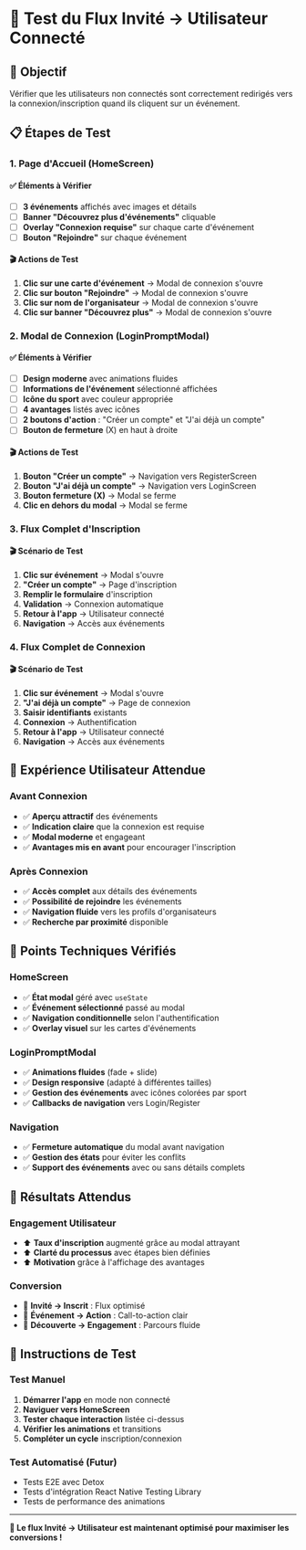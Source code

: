 # 🧪 Test du Flux Invité → Utilisateur Connecté

## 🎯 Objectif
Vérifier que les utilisateurs non connectés sont correctement redirigés vers la connexion/inscription quand ils cliquent sur un événement.

## 📋 Étapes de Test

### 1. **Page d'Accueil (HomeScreen)**

#### ✅ Éléments à Vérifier
- [ ] **3 événements** affichés avec images et détails
- [ ] **Banner "Découvrez plus d'événements"** cliquable
- [ ] **Overlay "Connexion requise"** sur chaque carte d'événement
- [ ] **Bouton "Rejoindre"** sur chaque événement

#### 🎬 Actions de Test
1. **Clic sur une carte d'événement** → Modal de connexion s'ouvre
2. **Clic sur bouton "Rejoindre"** → Modal de connexion s'ouvre  
3. **Clic sur nom de l'organisateur** → Modal de connexion s'ouvre
4. **Clic sur banner "Découvrez plus"** → Modal de connexion s'ouvre

### 2. **Modal de Connexion (LoginPromptModal)**

#### ✅ Éléments à Vérifier
- [ ] **Design moderne** avec animations fluides
- [ ] **Informations de l'événement** sélectionné affichées
- [ ] **Icône du sport** avec couleur appropriée
- [ ] **4 avantages** listés avec icônes
- [ ] **2 boutons d'action** : "Créer un compte" et "J'ai déjà un compte"
- [ ] **Bouton de fermeture** (X) en haut à droite

#### 🎬 Actions de Test
1. **Bouton "Créer un compte"** → Navigation vers RegisterScreen
2. **Bouton "J'ai déjà un compte"** → Navigation vers LoginScreen
3. **Bouton fermeture (X)** → Modal se ferme
4. **Clic en dehors du modal** → Modal se ferme

### 3. **Flux Complet d'Inscription**

#### 🎬 Scénario de Test
1. **Clic sur événement** → Modal s'ouvre
2. **"Créer un compte"** → Page d'inscription
3. **Remplir le formulaire** d'inscription
4. **Validation** → Connexion automatique
5. **Retour à l'app** → Utilisateur connecté
6. **Navigation** → Accès aux événements

### 4. **Flux Complet de Connexion**

#### 🎬 Scénario de Test
1. **Clic sur événement** → Modal s'ouvre
2. **"J'ai déjà un compte"** → Page de connexion
3. **Saisir identifiants** existants
4. **Connexion** → Authentification
5. **Retour à l'app** → Utilisateur connecté
6. **Navigation** → Accès aux événements

## 🎨 Expérience Utilisateur Attendue

### **Avant Connexion**
- ✅ **Aperçu attractif** des événements
- ✅ **Indication claire** que la connexion est requise
- ✅ **Modal moderne** et engageant
- ✅ **Avantages mis en avant** pour encourager l'inscription

### **Après Connexion**
- ✅ **Accès complet** aux détails des événements
- ✅ **Possibilité de rejoindre** les événements
- ✅ **Navigation fluide** vers les profils d'organisateurs
- ✅ **Recherche par proximité** disponible

## 🔧 Points Techniques Vérifiés

### **HomeScreen**
- ✅ **État modal** géré avec `useState`
- ✅ **Événement sélectionné** passé au modal
- ✅ **Navigation conditionnelle** selon l'authentification
- ✅ **Overlay visuel** sur les cartes d'événements

### **LoginPromptModal**
- ✅ **Animations fluides** (fade + slide)
- ✅ **Design responsive** (adapté à différentes tailles)
- ✅ **Gestion des événements** avec icônes colorées par sport
- ✅ **Callbacks de navigation** vers Login/Register

### **Navigation**
- ✅ **Fermeture automatique** du modal avant navigation
- ✅ **Gestion des états** pour éviter les conflits
- ✅ **Support des événements** avec ou sans détails complets

## 🎯 Résultats Attendus

### **Engagement Utilisateur**
- ⬆️ **Taux d'inscription** augmenté grâce au modal attrayant
- ⬆️ **Clarté du processus** avec étapes bien définies
- ⬆️ **Motivation** grâce à l'affichage des avantages

### **Conversion**
- 🎯 **Invité → Inscrit** : Flux optimisé
- 🎯 **Événement → Action** : Call-to-action clair
- 🎯 **Découverte → Engagement** : Parcours fluide

## 🚀 Instructions de Test

### **Test Manuel**
1. **Démarrer l'app** en mode non connecté
2. **Naviguer vers HomeScreen**
3. **Tester chaque interaction** listée ci-dessus
4. **Vérifier les animations** et transitions
5. **Compléter un cycle** inscription/connexion

### **Test Automatisé** (Futur)
- Tests E2E avec Detox
- Tests d'intégration React Native Testing Library
- Tests de performance des animations

---

**🎉 Le flux Invité → Utilisateur est maintenant optimisé pour maximiser les conversions !**

